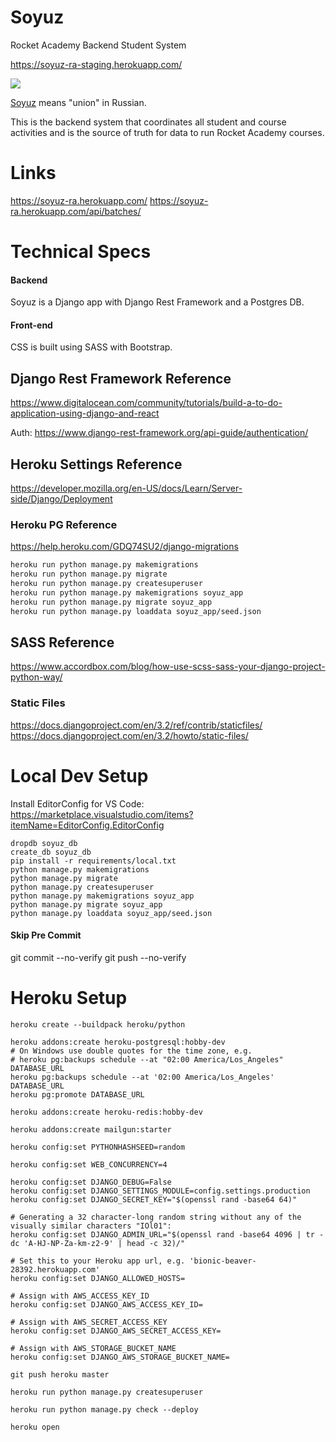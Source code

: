 # Soyuz
Rocket Academy Backend Student System

https://soyuz-ra-staging.herokuapp.com/

![](https://news.in-24.com/content/uploads/2021/05/19/84e035c899.jpg)

[Soyuz](https://en.wikipedia.org/wiki/Soyuz_(spacecraft)) means "union" in Russian.

This is the backend system that coordinates all student and course activities and is the source of truth for data to run Rocket Academy courses.

# Links
https://soyuz-ra.herokuapp.com/
https://soyuz-ra.herokuapp.com/api/batches/

# Technical Specs

#### Backend
Soyuz is a Django app with Django Rest Framework and a Postgres DB.

#### Front-end
CSS is built using SASS with Bootstrap.

## Django Rest Framework Reference
https://www.digitalocean.com/community/tutorials/build-a-to-do-application-using-django-and-react

Auth: https://www.django-rest-framework.org/api-guide/authentication/

## Heroku Settings Reference
https://developer.mozilla.org/en-US/docs/Learn/Server-side/Django/Deployment

### Heroku PG Reference

https://help.heroku.com/GDQ74SU2/django-migrations

```bash
heroku run python manage.py makemigrations
heroku run python manage.py migrate
heroku run python manage.py createsuperuser
heroku run python manage.py makemigrations soyuz_app
heroku run python manage.py migrate soyuz_app
heroku run python manage.py loaddata soyuz_app/seed.json
```
## SASS Reference
https://www.accordbox.com/blog/how-use-scss-sass-your-django-project-python-way/

### Static Files
https://docs.djangoproject.com/en/3.2/ref/contrib/staticfiles/
https://docs.djangoproject.com/en/3.2/howto/static-files/

# Local Dev Setup

Install EditorConfig for VS Code: https://marketplace.visualstudio.com/items?itemName=EditorConfig.EditorConfig

```
dropdb soyuz_db
create_db soyuz_db
pip install -r requirements/local.txt
python manage.py makemigrations
python manage.py migrate
python manage.py createsuperuser
python manage.py makemigrations soyuz_app
python manage.py migrate soyuz_app
python manage.py loaddata soyuz_app/seed.json
```

#### Skip Pre Commit
git commit --no-verify
git push --no-verify

# Heroku Setup
```
heroku create --buildpack heroku/python

heroku addons:create heroku-postgresql:hobby-dev
# On Windows use double quotes for the time zone, e.g.
# heroku pg:backups schedule --at "02:00 America/Los_Angeles" DATABASE_URL
heroku pg:backups schedule --at '02:00 America/Los_Angeles' DATABASE_URL
heroku pg:promote DATABASE_URL

heroku addons:create heroku-redis:hobby-dev

heroku addons:create mailgun:starter

heroku config:set PYTHONHASHSEED=random

heroku config:set WEB_CONCURRENCY=4

heroku config:set DJANGO_DEBUG=False
heroku config:set DJANGO_SETTINGS_MODULE=config.settings.production
heroku config:set DJANGO_SECRET_KEY="$(openssl rand -base64 64)"

# Generating a 32 character-long random string without any of the visually similar characters "IOl01":
heroku config:set DJANGO_ADMIN_URL="$(openssl rand -base64 4096 | tr -dc 'A-HJ-NP-Za-km-z2-9' | head -c 32)/"

# Set this to your Heroku app url, e.g. 'bionic-beaver-28392.herokuapp.com'
heroku config:set DJANGO_ALLOWED_HOSTS=

# Assign with AWS_ACCESS_KEY_ID
heroku config:set DJANGO_AWS_ACCESS_KEY_ID=

# Assign with AWS_SECRET_ACCESS_KEY
heroku config:set DJANGO_AWS_SECRET_ACCESS_KEY=

# Assign with AWS_STORAGE_BUCKET_NAME
heroku config:set DJANGO_AWS_STORAGE_BUCKET_NAME=

git push heroku master

heroku run python manage.py createsuperuser

heroku run python manage.py check --deploy

heroku open
```

